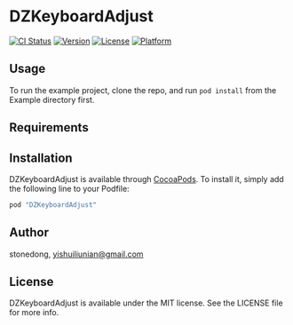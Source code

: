 # DZKeyboardAdjust

[![CI Status](http://img.shields.io/travis/stonedong/DZKeyboardAdjust.svg?style=flat)](https://travis-ci.org/stonedong/DZKeyboardAdjust)
[![Version](https://img.shields.io/cocoapods/v/DZKeyboardAdjust.svg?style=flat)](http://cocoapods.org/pods/DZKeyboardAdjust)
[![License](https://img.shields.io/cocoapods/l/DZKeyboardAdjust.svg?style=flat)](http://cocoapods.org/pods/DZKeyboardAdjust)
[![Platform](https://img.shields.io/cocoapods/p/DZKeyboardAdjust.svg?style=flat)](http://cocoapods.org/pods/DZKeyboardAdjust)

## Usage

To run the example project, clone the repo, and run `pod install` from the Example directory first.

## Requirements

## Installation

DZKeyboardAdjust is available through [CocoaPods](http://cocoapods.org). To install
it, simply add the following line to your Podfile:

```ruby
pod "DZKeyboardAdjust"
```

## Author

stonedong, yishuiliunian@gmail.com

## License

DZKeyboardAdjust is available under the MIT license. See the LICENSE file for more info.

